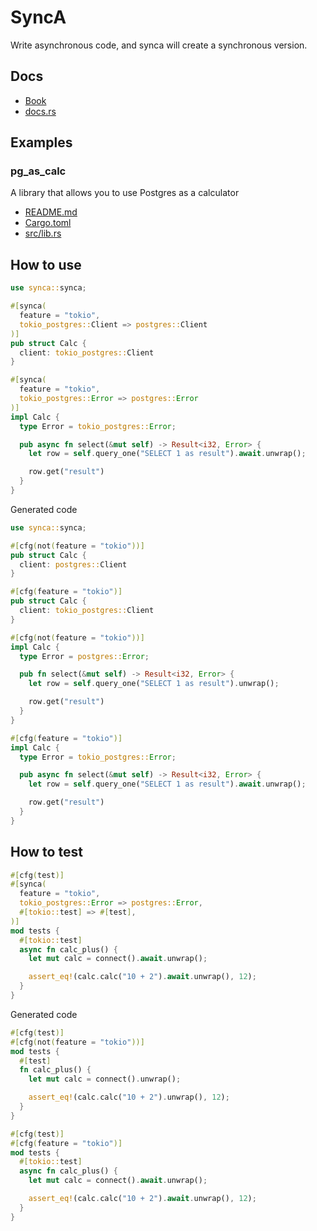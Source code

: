# SyncA

Write asynchronous code, and synca will create a synchronous version.

## Docs

- [Book](https://synca.sgr-team.dev)
- [docs.rs](https://docs.rs/synca/latest/synca/)

## Examples

### pg_as_calc

A library that allows you to use Postgres as a calculator

- [README.md](https://github.com/sgr-team/rs_synca/blob/main/examples/pg_as_calc/README.md)
- [Cargo.toml](https://github.com/sgr-team/rs_synca/blob/main/examples/pg_as_calc/Cargo.toml)
- [src/lib.rs](https://github.com/sgr-team/rs_synca/blob/main/examples/pg_as_calc/src/lib.rs)

## How to use

```rust
use synca::synca;

#[synca(
  feature = "tokio",
  tokio_postgres::Client => postgres::Client
)]
pub struct Calc {
  client: tokio_postgres::Client
}

#[synca(
  feature = "tokio",
  tokio_postgres::Error => postgres::Error
)]
impl Calc {
  type Error = tokio_postgres::Error;

  pub async fn select(&mut self) -> Result<i32, Error> {
    let row = self.query_one("SELECT 1 as result").await.unwrap();

    row.get("result")
  }
}
```

Generated code

```rust
use synca::synca;

#[cfg(not(feature = "tokio"))]
pub struct Calc {
  client: postgres::Client
}

#[cfg(feature = "tokio")]
pub struct Calc {
  client: tokio_postgres::Client
}

#[cfg(not(feature = "tokio"))]
impl Calc {
  type Error = postgres::Error;

  pub fn select(&mut self) -> Result<i32, Error> {
    let row = self.query_one("SELECT 1 as result").unwrap();

    row.get("result")
  }
}

#[cfg(feature = "tokio")]
impl Calc {
  type Error = tokio_postgres::Error;

  pub async fn select(&mut self) -> Result<i32, Error> {
    let row = self.query_one("SELECT 1 as result").await.unwrap();

    row.get("result")
  }
}
```

## How to test

```rust
#[cfg(test)]
#[synca(
  feature = "tokio",
  tokio_postgres::Error => postgres::Error,
  #[tokio::test] => #[test],
)]
mod tests {
  #[tokio::test]
  async fn calc_plus() {
    let mut calc = connect().await.unwrap();

    assert_eq!(calc.calc("10 + 2").await.unwrap(), 12);
  }
}
```

Generated code

```rust
#[cfg(test)]
#[cfg(not(feature = "tokio"))]
mod tests {
  #[test]
  fn calc_plus() {
    let mut calc = connect().unwrap();

    assert_eq!(calc.calc("10 + 2").unwrap(), 12);
  }
}

#[cfg(test)]
#[cfg(feature = "tokio")]
mod tests {
  #[tokio::test]
  async fn calc_plus() {
    let mut calc = connect().await.unwrap();

    assert_eq!(calc.calc("10 + 2").await.unwrap(), 12);
  }
}
```